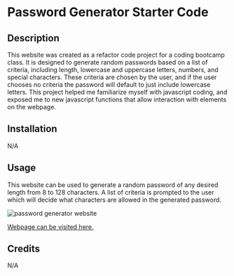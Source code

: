 # Password Generator Starter Code

## Description

This website was created as a refactor code project for a coding bootcamp class. It is designed to generate random passwords based on a list of criteria, including length, lowercase and uppercase letters, numbers, and special characters. These criteria are chosen by the user, and if the user chooses no criteria the password will default to just include lowercase letters. This project helped me familiarize myself with javascript coding, and exposed me to new javascript functions that allow interaction with elements on the webpage.

## Installation

N/A

## Usage

This website can be used to generate a random password of any desired length from 8 to 128 characters. A list of criteria is prompted to the user which will decide what characters are allowed in the generated password.

![password generator website](https://github.com/HiZapollo/Password-Generator/assets/129823817/e1d94cb6-cba3-451d-b9b5-472491d87ece)



[Webpage can be visited here.](https://hizapollo.github.io/Password-Generator/)

## Credits

N/A

